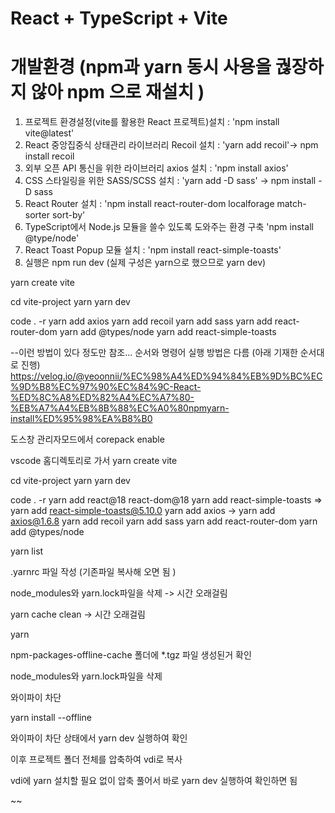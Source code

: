 # React + TypeScript + Vite

# 개발환경 (npm과 yarn 동시 사용을 궎장하지 않아 npm 으로 재설치 )

1. 프로젝트 환경설정(vite를 활용한 React 프로젝트)설치 : 'npm install vite@latest' <br />
2. React 중앙집중식 상태관리 라이브러리 Recoil 설치 : 'yarn add recoil'-> npm install recoil<br />
3. 외부 오픈 API 통신을 위한 라이브러리 axios 설치 : 'npm install axios' <br />
4. CSS 스타일링을 위한 SASS/SCSS 설치 : 'yarn add -D sass' -> npm install -D sass <br />
5. React Router 설치 : 'npm install react-router-dom localforage match-sorter sort-by' <br />
6. TypeScript에서 Node.js 모듈을 쓸수 있도록 도와주는 환경 구축  'npm install @type/node' <br />
7. React Toast Popup 모듈 설치 : 'npm install react-simple-toasts' <br />
8. 실행은 npm run dev  (실제 구성은 yarn으로 했으므로 yarn dev)


yarn create vite

cd vite-project
  yarn
  yarn dev       

code . -r
yarn add axios
yarn add recoil
yarn add sass
yarn add react-router-dom
yarn add @types/node
yarn add react-simple-toasts


--이런 방법이 있다 정도만 참조... 순서와 명령어 실행 방법은 다름 (아래 기재한 순서대로 진행)
https://velog.io/@yeoonnii/%EC%98%A4%ED%94%84%EB%9D%BC%EC%9D%B8%EC%97%90%EC%84%9C-React-%ED%8C%A8%ED%82%A4%EC%A7%80-%EB%A7%A4%EB%8B%88%EC%A0%80npmyarn-install%ED%95%98%EA%B8%B0


도스창 관리자모드에서 
corepack enable

vscode 홈디렉토리로 가서 
yarn create vite

cd vite-project
  yarn
  yarn dev       

code . -r
yarn add react@18 react-dom@18
yarn add react-simple-toasts => yarn add react-simple-toasts@5.10.0
yarn add axios -> yarn add axios@1.6.8
yarn add recoil
yarn add sass
yarn add react-router-dom 
yarn add @types/node



yarn list

.yarnrc 파일 작성 (기존파일 복사해 오면 됨 ) 

node_modules와 yarn.lock파일을 삭제 -> 시간 오래걸림

yarn cache clean  -> 시간 오래걸림

yarn 

npm-packages-offline-cache 폴더에  *.tgz 파일 생성된거 확인 

node_modules와 yarn.lock파일을 삭제 

와이파이 차단 

yarn install --offline

와이파이 차단 상태에서 yarn dev 실행하여 확인 

이후 프로젝트 폴더 전체를 압축하여 vdi로 복사

vdi에 yarn 설치할 필요 없이 
압축 풀어서 바로 yarn dev  실행하여 확인하면 됨 

~~
